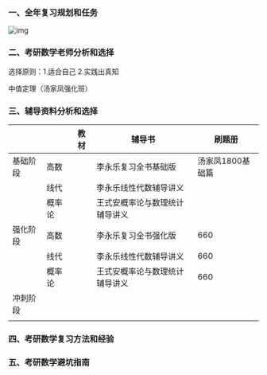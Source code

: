 ### 

### 一、全年复习规划和任务

![img](https://picx.zhimg.com/80/v2-d1a6e5bc6aac0b46784f812e082ca2bc_1440w.webp?source=1940ef5c)

### 二、考研数学老师分析和选择

选择原则：1.适合自己  2.实践出真知

中值定理（汤家凤强化班）



### 三、辅导资料分析和选择

|          |        | 教材 | 辅导书                         | 刷题册           |
| -------- | ------ | ---- | ------------------------------ | ---------------- |
| 基础阶段 | 高数   |      | 李永乐复习全书基础版           | 汤家凤1800基础篇 |
|          | 线代   |      | 李永乐线性代数辅导讲义         |                  |
|          | 概率论 |      | 王式安概率论与数理统计辅导讲义 |                  |
| 强化阶段 | 高数   |      | 李永乐复习全书强化版           | 660              |
|          | 线代   |      | 李永乐线性代数辅导讲义         | 660              |
|          | 概率论 |      | 王式安概率论与数理统计辅导讲义 | 660              |
| 冲刺阶段 |        |      |                                |                  |
|          |        |      |                                |                  |



### 四、考研数学复习方法和经验

### 五、考研数学避坑指南